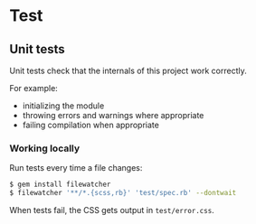 # Test

## Unit tests

Unit tests check that the internals of this project work correctly.

For example:

- initializing the module
- throwing errors and warnings where appropriate
- failing compilation when appropriate

### Working locally

Run tests every time a file changes:

```bash
$ gem install filewatcher
$ filewatcher '**/*.{scss,rb}' 'test/spec.rb' --dontwait
```

When tests fail, the CSS gets output in `test/error.css`.
